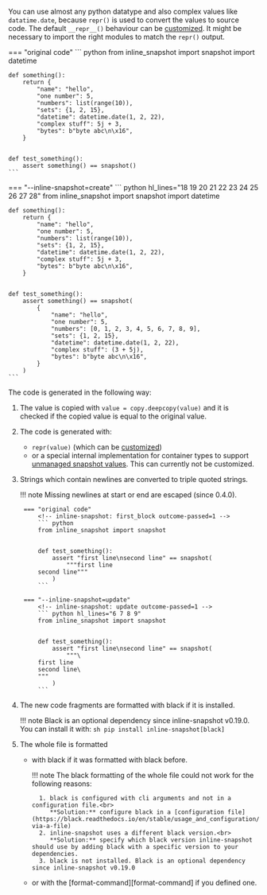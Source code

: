 

You can use almost any python datatype and also complex values like `datatime.date`, because `repr()` is used to convert the values to source code.
The default `__repr__()` behaviour can be [customized](customize_repr.md).
It might be necessary to import the right modules to match the `repr()` output.

=== "original code"
    <!-- inline-snapshot: first_block outcome-passed=1 outcome-errors=1 -->
    ``` python
    from inline_snapshot import snapshot
    import datetime


    def something():
        return {
            "name": "hello",
            "one number": 5,
            "numbers": list(range(10)),
            "sets": {1, 2, 15},
            "datetime": datetime.date(1, 2, 22),
            "complex stuff": 5j + 3,
            "bytes": b"byte abc\n\x16",
        }


    def test_something():
        assert something() == snapshot()
    ```
=== "--inline-snapshot=create"
    <!-- inline-snapshot: create outcome-passed=1 outcome-errors=1 -->
    ``` python hl_lines="18 19 20 21 22 23 24 25 26 27 28"
    from inline_snapshot import snapshot
    import datetime


    def something():
        return {
            "name": "hello",
            "one number": 5,
            "numbers": list(range(10)),
            "sets": {1, 2, 15},
            "datetime": datetime.date(1, 2, 22),
            "complex stuff": 5j + 3,
            "bytes": b"byte abc\n\x16",
        }


    def test_something():
        assert something() == snapshot(
            {
                "name": "hello",
                "one number": 5,
                "numbers": [0, 1, 2, 3, 4, 5, 6, 7, 8, 9],
                "sets": {1, 2, 15},
                "datetime": datetime.date(1, 2, 22),
                "complex stuff": (3 + 5j),
                "bytes": b"byte abc\n\x16",
            }
        )
    ```

The code is generated in the following way:

1. The value is copied with `value = copy.deepcopy(value)` and it is checked if the copied value is equal to the original value.
2. The code is generated with:
    * `repr(value)` (which can be [customized](customize_repr.md))
    * or a special internal implementation for container types to support [unmanaged snapshot values](eq_snapshot.md#unmanaged-snapshot-values).
      This can currently not be customized.
3. Strings which contain newlines are converted to triple quoted strings.

    !!! note
        Missing newlines at start or end are escaped (since 0.4.0).

        === "original code"
            <!-- inline-snapshot: first_block outcome-passed=1 -->
            ``` python
            from inline_snapshot import snapshot


            def test_something():
                assert "first line\nsecond line" == snapshot(
                    """first line
            second line"""
                )
            ```

        === "--inline-snapshot=update"
            <!-- inline-snapshot: update outcome-passed=1 -->
            ``` python hl_lines="6 7 8 9"
            from inline_snapshot import snapshot


            def test_something():
                assert "first line\nsecond line" == snapshot(
                    """\
            first line
            second line\
            """
                )
            ```


4. The new code fragments are formatted with black if it is installed.

    !!! note
        Black is an optional dependency since inline-snapshot v0.19.0.
        You can install it with:
        ``` sh
        pip install inline-snapshot[black]
        ```

5. The whole file is formatted
    * with black if it was formatted with black before.

        !!! note
            The black formatting of the whole file could not work for the following reasons:

            1. black is configured with cli arguments and not in a configuration file.<br>
               **Solution:** configure black in a [configuration file](https://black.readthedocs.io/en/stable/usage_and_configuration/the_basics.html#configuration-via-a-file)
            2. inline-snapshot uses a different black version.<br>
               **Solution:** specify which black version inline-snapshot should use by adding black with a specific version to your dependencies.
            3. black is not installed. Black is an optional dependency since inline-snapshot v0.19.0

    * or with the [format-command][format-command] if you defined one.
